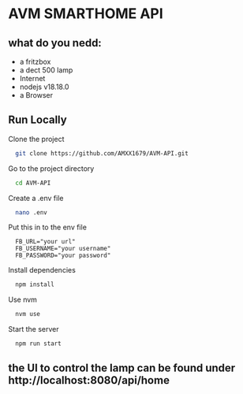 # AVM SMARTHOME API

## what do you nedd:

- a fritzbox
- a dect 500 lamp
- Internet
- nodejs v18.18.0
- a Browser

## Run Locally

Clone the project

```bash
  git clone https://github.com/AMXX1679/AVM-API.git
```

Go to the project directory

```bash
  cd AVM-API
```

Create a .env file

```bash
  nano .env
```

Put this in to the env file

```env
  FB_URL="your url"
  FB_USERNAME="your username"
  FB_PASSWORD="your password"

```

Install dependencies

```bash
  npm install
```

Use nvm

```bash
  nvm use
```

Start the server

```bash
  npm run start
```

## the UI to control the lamp can be found under http://localhost:8080/api/home

